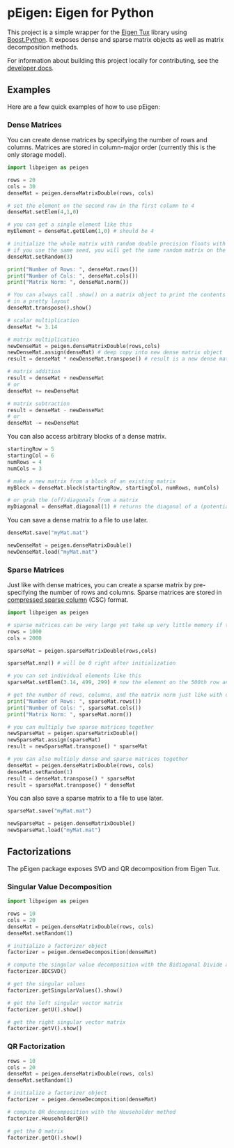 # pEigen: Eigen for Python

This project is a simple wrapper for the [Eigen Tux](https://eigen.tuxfamily.org/) library using 
[Boost.Python](https://github.com/boostorg/python). It exposes dense and sparse matrix objects as
well as matrix decomposition methods. 


For information about building this project locally for contributing, see the [developer docs](/DEV.md).

## Examples

Here are a few quick examples of how to use pEigen:

### Dense Matrices

You can create dense matrices by specifying the number of rows and columns. Matrices are stored in column-major order (currently this is the only storage model).

```python
import libpeigen as peigen

rows = 20
cols = 30
denseMat = peigen.denseMatrixDouble(rows, cols)

# set the element on the second row in the first column to 4
denseMat.setElem(4,1,0)

# you can get a single element like this
myElement = denseMat.getElem(1,0) # should be 4

# initialize the whole matrix with random double precision floats with a seed value
# if you use the same seed, you will get the same random matrix on the same machine
denseMat.setRandom(3)

print("Number of Rows: ", denseMat.rows())
print("Number of Cols: ", denseMat.cols())
print("Matrix Norm: ", denseMat.norm())

# You can always call .show() on a matrix object to print the contents
# in a pretty layout
denseMat.transpose().show()

# scalar multiplication
denseMat *= 3.14

# matrix multiplication
newDenseMat = peigen.denseMatrixDouble(rows,cols)
newDenseMat.assign(denseMat) # deep copy into new dense matrix object
result = denseMat * newDenseMat.transpose() # result is a new dense matrix object

# matrix addition
result = denseMat + newDenseMat
# or
denseMat += newDenseMat

# matrix subtraction
result = denseMat - newDenseMat
# or
denseMat -= newDenseMat
```

You can also access arbitrary blocks of a dense matrix.

```python
startingRow = 5
startingCol = 6
numRows = 4
numCols = 3

# make a new matrix from a block of an existing matrix
myBlock = denseMat.block(startingRow, startingCol, numRows, numCols)

# or grab the (off)diagonals from a matrix
myDiagonal = denseMat.diagonal(1) # returns the diagonal of a (potentially rectangular) offset by 1 in this case
```

You can save a dense matrix to a file to use later.

```python
denseMat.save("myMat.mat")

newDenseMat = peigen.denseMatrixDouble()
newDenseMat.load("myMat.mat")
```

### Sparse Matrices

Just like with dense matrices, you can create a sparse matrix by pre-specifying the number of rows and columns. Sparse matrices are stored
in [compressed sparse column](https://docs.nvidia.com/nvpl/_static/sparse/storage_format/sparse_matrix.html#compressed-sparse-column-csc) (CSC) format. 

```python
import libpeigen as peigen

# sparse matrices can be very large yet take up very little memory if the number of non-zero elements is small
rows = 1000
cols = 2000

sparseMat = peigen.sparseMatrixDouble(rows,cols)

sparseMat.nnz() # will be 0 right after initialization

# you can set individual elements like this
sparseMat.setElem(3.14, 499, 299) # now the element on the 500th row and 300th column is 3.14

# get the number of rows, columns, and the matrix norm just like with dense matrices
print("Number of Rows: ", sparseMat.rows())
print("Number of Cols: ", sparseMat.cols())
print("Matrix Norm: ", sparseMat.norm())

# you can multiply two sparse matrices together
newSparseMat = peigen.sparseMatrixDouble()
newSparseMat.assign(sparseMat)
result = newSparseMat.transpose() * sparseMat

# you can also multiply dense and sparse matrices together
denseMat = peigen.denseMatrixDouble(rows, cols)
denseMat.setRandom(1)
result = denseMat.transpose() * sparseMat
result = sparseMat.transpose() * denseMat
```

You can also save a sparse matrix to a file to use later.

```python
sparseMat.save("myMat.mat")

newSparseMat = peigen.denseMatrixDouble()
newSparseMat.load("myMat.mat")
```

## Factorizations

The pEigen package exposes SVD and QR decomposition from Eigen Tux.

### Singular Value Decomposition

```python
import libpeigen as peigen

rows = 10
cols = 20
denseMat = peigen.denseMatrixDouble(rows, cols)
denseMat.setRandom(1)

# initialize a factorizer object 
factorizer = peigen.denseDecomposition(denseMat)

# compute the singular value decomposition with the Bidiagonal Divide and Conquer method
factorizer.BDCSVD()

# get the singular values
factorizer.getSingularValues().show()

# get the left singular vector matrix
factorizer.getU().show()

# get the right singular vector matrix
factorizer.getV().show()
```

### QR Factorization

```python
rows = 10
cols = 20
denseMat = peigen.denseMatrixDouble(rows, cols)
denseMat.setRandom(1)

# initialize a factorizer object 
factorizer = peigen.denseDecomposition(denseMat)

# compute QR decomposition with the Householder method
factorizer.HouseholderQR()

# get the Q matrix
factorizer.getQ().show()
```